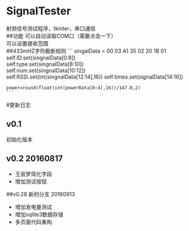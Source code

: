 # SignalTester
射频信号测试程序，tkinter，串口通信   
##功能
可以自动读取COM口（需要点击一下）   
可以设置接收范围   
##433mHZ字符截断规则
	```
	singalData = 00 03 A1 35 02 20 1B 01 
	self.ID.set(singnalData[0:8])   
	self.type.set(singnalData[8:10])   
	self.num.set(singnalData[10:12])   
	self.RSSI.set(int(singnalData[12:14],16))
	self.times.set(signalData[14:16])

    power=round(float(int(powerData[0:4],16))/147.0,2)
	``` 

#更新日志
## v0.1
初始化版本  

## v0.2 20160817
* 王辰梦简化字段  
* 增加测试按钮

##v0.28 新的分支 20160913
* 增加发电量测试
* 增加sqlite3数据存储
* 多页面代码重构  
